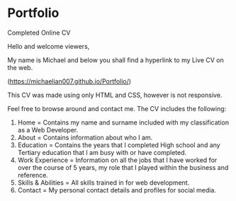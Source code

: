 # Portfolio
Completed Online CV

Hello and welcome viewers,

My name is Michael and below you shall find a hyperlink to my Live CV on the web.

(https://michaelian007.github.io/Portfolio/)

This CV was made using only HTML and CSS, however is not responsive.

Feel free to browse around and contact me.
The CV includes the following:

1) Home = Contains my name and surname included with my classification as a Web Developer.
2) About = Contains information about who I am.
3) Education = Contains the years that I completed High school and any Tertiary education that I am busy with or have completed.
4) Work Experience = Information on all the jobs that I have worked for over the course of 5 years, my role that I played within the business and reference.
5) Skills & Abilities = All skills trained in for web development.
6) Contact = My personal contact details and profiles for social media.